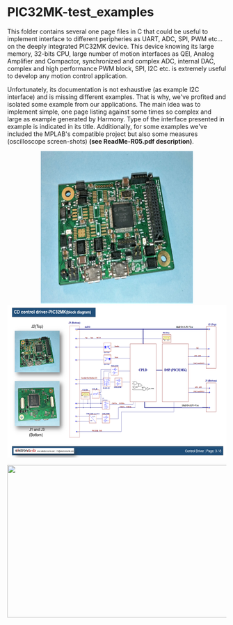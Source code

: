 # PIC32MK-test_examples
This folder contains several one page files in C that could be useful to implement interface to different peripheries as UART, ADC, SPI, PWM etc... on the deeply integrated PIC32MK device. This device knowing its large memory, 32-bits CPU, large number of motion interfaces as QEI, Analog Amplifier and Compactor, synchronized and complex ADC, internal DAC, complex and high performance PWM block, SPI, I2C etc. is extremely  useful to develop any motion control application.

Unfortunately, its documentation is not exhaustive (as example I2C interface) and is missing different examples. That is why, we've profited and isolated some example from our applications. The main idea was to implement simple, one page listing against some times so complex and large as example generated by Harmony. Type of the interface presented in example is indicated in its title. Additionally, for some examples we've included the MPLAB's compatible project but also some measures (oscilloscope screen-shots) **(see ReadMe-R05.pdf description)**.         
<p align="center">
<img src="/Images/PIC32MK.jpg" width="350" height="350" />                 <img src="/Images/PIC32MK_logical_SCH.PNG" width="600" height="350" />
</p>
<p align="center">
<img src="/Images/PIC32MK_IMCU.PMG" width="600" height="350" />
